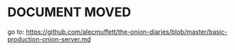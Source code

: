 # DOCUMENT MOVED

go to: https://github.com/alecmuffett/the-onion-diaries/blob/master/basic-production-onion-server.md
